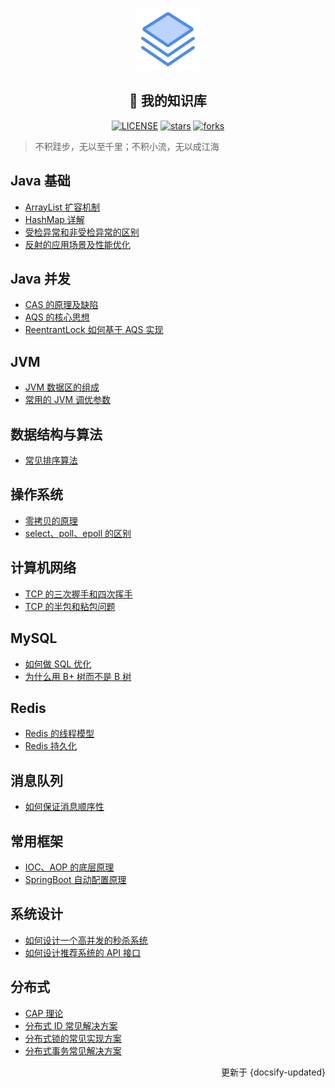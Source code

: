 <p align="center">
    <a href="https://github.com/liuyuhe666/docs"><img width="100px" src="./images/logo.png" alt="logo"></a>
    <h2 align="center">📖 我的知识库</h2>
</p>
<p align="center">
    <a href="https://github.com/liuyuhe666/docs/blob/main/LICENSE"><img src="https://img.shields.io/github/license/liuyuhe666/docs?color=42b883&style=flat-square" alt="LICENSE"></a>
    <a href="https://github.com/liuyuhe666/docs/stargazers"><img src="https://img.shields.io/github/stars/liuyuhe666/docs?color=42b883&logo=github&style=flat-square" alt="stars"></a>
    <a href="https://github.com/liuyuhe666/docs/network/members"><img src="https://img.shields.io/github/forks/liuyuhe666/docs?color=42b883&logo=github&style=flat-square" alt="forks"></a>
</p>

> 不积跬步，无以至千里；不积小流，无以成江海

## Java 基础

- [ArrayList 扩容机制](Java基础/ArrayList扩容机制.md)
- [HashMap 详解](Java基础/HashMap详解.md)
- [受检异常和非受检异常的区别](Java基础/受检异常和非受检异常的区别.md)
- [反射的应用场景及性能优化](Java基础/反射的应用场景及性能优化.md)

## Java 并发

- [CAS 的原理及缺陷](Java并发/CAS的原理及缺陷.md)
- [AQS 的核心思想](Java并发/AQS的核心思想.md)
- [ReentrantLock 如何基于 AQS 实现](Java并发/ReentrantLock如何基于AQS实现.md)

## JVM

- [JVM 数据区的组成](JVM/JVM数据区的组成.md)
- [常用的 JVM 调优参数](JVM/常用的JVM调优参数.md)

## 数据结构与算法

- [常见排序算法](数据结构与算法/常见排序算法.md)

## 操作系统

- [零拷贝的原理](操作系统/零拷贝的原理.md)
- [select、poll、epoll 的区别](操作系统/select、poll、epoll的区别.md)

## 计算机网络

- [TCP 的三次握手和四次挥手](计算机网络/TCP的三次握手和四次挥手.md)
- [TCP 的半包和粘包问题](计算机网络/TCP的半包和粘包问题.md)

## MySQL

- [如何做 SQL 优化](MySQL/如何做SQL优化.md)
- [为什么用 B+ 树而不是 B 树](MySQL/为什么用B+树而不是B树.md)

## Redis

- [Redis 的线程模型](Redis/Redis的线程模型.md)
- [Redis 持久化](Redis/Redis持久化.md)

## 消息队列

- [如何保证消息顺序性](消息队列/如何保证消息顺序性.md)

## 常用框架

- [IOC、AOP 的底层原理](常用框架/IOC、AOP的底层原理.md)
- [SpringBoot 自动配置原理](常用框架/SpringBoot自动配置原理.md)

## 系统设计

- [如何设计一个高并发的秒杀系统](系统设计/如何设计一个高并发的秒杀系统.md)
- [如何设计推荐系统的 API 接口](系统设计/如何设计推荐系统的API接口.md)

## 分布式

- [CAP 理论](分布式/CAP理论.md)
- [分布式 ID 常见解决方案](分布式/分布式ID常见解决方案.md)
- [分布式锁的常见实现方案](分布式/分布式锁的常见实现方案.md)
- [分布式事务常见解决方案](分布式/分布式事务常见解决方案.md)

<div>
    <p align="right">更新于 {docsify-updated}</p>
</div>
